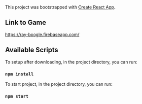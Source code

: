 This project was bootstrapped with [Create React App](https://github.com/facebook/create-react-app).

## Link to Game

https://ray-boogle.firebaseapp.com/

## Available Scripts

To setup after downloading, in the project directory, you can run:

### `npm install`

To start project, in the project directory, you can run:

### `npm start`
